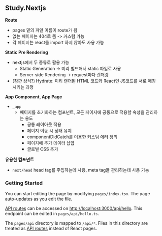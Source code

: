 ## Study.Nextjs

**Route**
- pages 밑의 파일 이름이 route가 됨
- 없는 페이지는 404로 뜸 -> 커스텀 가능
- 각 페이지는 react를 import 하지 않아도 사용 가능

**Static Pre Rendering**
- nextjs에서 두 종류로 활용 가능
  - Static Generation -> 미리 빌드해서 static 파일로 사용
  - Server-side Rendering -> request마다 랜더링
- (잠깐 상식?) Hydrate: 미리 랜더된 HTML 코드와 React인 JS코드를 서로 매칭 시키는 과정

**App Component, App Page**
- `_app`
  - 페이지를 초기화하는 컴포넌트, 모든 페이지에 공통으로 적용할 속성을 관리하는 용도
    - 공통 레이아웃 적용
    - 페이지 이동 시 상태 유지
    - componentDidCatch를 이용한 커스텀 에러 정의
    - 페이지에 추가 데이터 삽입
    - 글로벌 CSS 추가

**유용한 컴포넌트**
- `next/head` head tag를 주입하는데 사용, meta tag들 관리하는데 사용 가능

### Getting Started

You can start editing the page by modifying `pages/index.tsx`. The page auto-updates as you edit the file.

[API routes](https://nextjs.org/docs/api-routes/introduction) can be accessed on [http://localhost:3000/api/hello](http://localhost:3000/api/hello). This endpoint can be edited in `pages/api/hello.ts`.

The `pages/api` directory is mapped to `/api/*`. Files in this directory are treated as [API routes](https://nextjs.org/docs/api-routes/introduction) instead of React pages.
